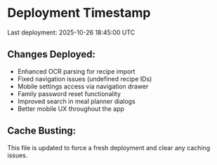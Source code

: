 # Deployment Timestamp

Last deployment: 2025-10-26 18:45:00 UTC

## Changes Deployed:
- Enhanced OCR parsing for recipe import
- Fixed navigation issues (undefined recipe IDs)
- Mobile settings access via navigation drawer
- Family password reset functionality
- Improved search in meal planner dialogs
- Better mobile UX throughout the app

## Cache Busting:
This file is updated to force a fresh deployment and clear any caching issues.